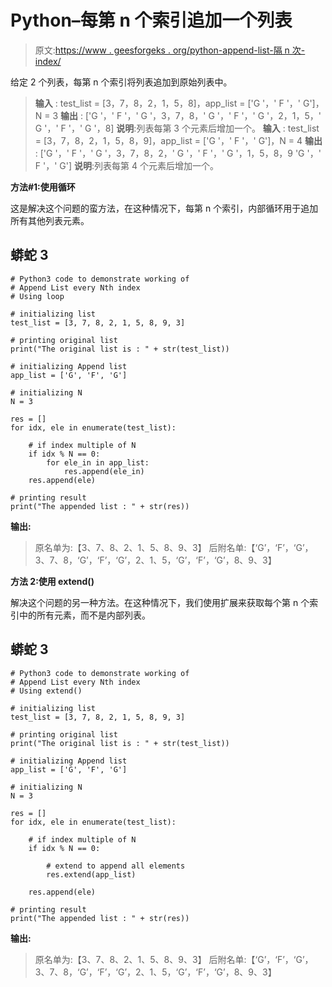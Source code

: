 # Python–每第 n 个索引追加一个列表

> 原文:[https://www . geesforgeks . org/python-append-list-隔 n 次-index/](https://www.geeksforgeeks.org/python-append-list-every-nth-index/)

给定 2 个列表，每第 n 个索引将列表追加到原始列表中。

> **输入** : test_list = [3，7，8，2，1，5，8]，app_list = ['G '，' F '，' G']，N = 3
> **输出** : ['G '，' F '，' G '，3，7，8，' G '，' F '，' G '，2，1，5，' G '，' F '，' G '，8]
> **说明**:列表每第 3 个元素后增加一个。
> **输入** : test_list = [3，7，8，2，1，5，8，9]，app_list = ['G '，' F '，' G']，N = 4
> **输出** : ['G '，' F '，' G '，3，7，8，2，' G '，' F '，' G '，1，5，8，9 'G '，' F '，' G']
> **说明**:列表每第 4 个元素后增加一个。

**方法#1:使用循环**

这是解决这个问题的蛮方法，在这种情况下，每第 n 个索引，内部循环用于追加所有其他列表元素。

## 蟒蛇 3

```
# Python3 code to demonstrate working of 
# Append List every Nth index
# Using loop

# initializing list
test_list = [3, 7, 8, 2, 1, 5, 8, 9, 3]

# printing original list
print("The original list is : " + str(test_list))

# initializing Append list 
app_list = ['G', 'F', 'G']

# initializing N 
N = 3

res = []
for idx, ele in enumerate(test_list):

    # if index multiple of N
    if idx % N == 0:
        for ele_in in app_list:
            res.append(ele_in)
    res.append(ele)

# printing result 
print("The appended list : " + str(res))
```

**输出:**

> 原名单为:【3、7、8、2、1、5、8、9、3】
> 后附名单:【‘G’，‘F’，‘G’，3、7、8，‘G’，‘F’，‘G’，2、1、5，‘G’，‘F’，‘G’，8、9、3】

**方法 2:使用 extend()**

解决这个问题的另一种方法。在这种情况下，我们使用扩展来获取每个第 n 个索引中的所有元素，而不是内部列表。

## 蟒蛇 3

```
# Python3 code to demonstrate working of 
# Append List every Nth index
# Using extend()

# initializing list
test_list = [3, 7, 8, 2, 1, 5, 8, 9, 3]

# printing original list
print("The original list is : " + str(test_list))

# initializing Append list 
app_list = ['G', 'F', 'G']

# initializing N 
N = 3

res = []
for idx, ele in enumerate(test_list):

    # if index multiple of N
    if idx % N == 0:

        # extend to append all elements
        res.extend(app_list)

    res.append(ele)

# printing result 
print("The appended list : " + str(res))
```

**输出:**

> 原名单为:【3、7、8、2、1、5、8、9、3】
> 后附名单:【‘G’，‘F’，‘G’，3、7、8，‘G’，‘F’，‘G’，2、1、5，‘G’，‘F’，‘G’，8、9、3】